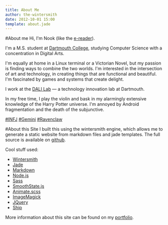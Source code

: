 ```yaml
---
title: About Me
author: the-wintersmith
date: 2012-10-01 15:00
template: about.jade
---
```


#About me
Hi, I'm Nook (like the [e-reader](http://nook.com)). 

I'm a M.S. student at [Dartmouth College](http://www.dartmouth.edu/), studying Computer Science with a concentration in Digital Arts. 

I'm equally at home in a Linux terminal or a Victorian Novel, but my passion is finding ways to combine the two worlds.  I'm interested in the intersection of art and technology, in creating things that are functional and beautiful.  I'm fascinated by games and systems that create delight.

I work at the [DALI Lab](http://dali.dartmouth.edu) — a technology innovation lab at Dartmouth.

In my free time, I play the violin and bask in my alarmingly extensive knowledge of the Harry Potter universe.  I'm annoyed by Android fragmentation and the death of the subjunctive.

[\#INFJ](http://en.wikipedia.org/wiki/INFJ) [\#Gemini](http://en.wikipedia.org/wiki/Gemini_%28astrology%29) [\#Ravenclaw](http://harrypotter.wikia.com/wiki/Ravenclaw)

#About this Site
I built this using the wintersmith engine, which allows me to generate a static website from markdown files and jade templates.  The full source is available on [github](https://github.com/harquail/portfolio-wintersmith).  
  
Cool stuff used:
* [Wintersmith](http://wintersmith.io)
* [Jade](http://jade-lang.com/)
* [Markdown](https://markdown.github.io/)
* [Node.js](http://nodejs.org/)
* [Sass](http://sass-lang.com/)
* [SmoothState.js](https://weblinc.github.io/jquery.smoothState.js/)
* [Animate.scss](https://github.com/geoffgraham/animate.scss)
* [ImageMagick](http://www.imagemagick.org/)
* [JQuery](https://jquery.com/)
* [Ship](https://github.com/carrot/ship)

More information about this site can be found on my [portfolio](/portfolio/harquail.com/).



